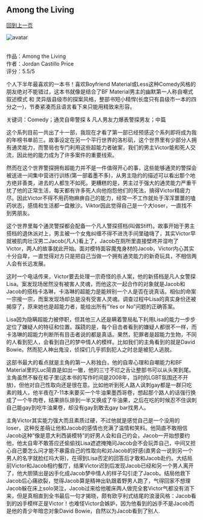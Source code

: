 ## Among the Living
[回到上一页](https://boheme130.github.io/PsyCop/)

![avatar](https://picture.bookfrom.net/img/jordan-castillo-price/psycop_1_among_the_living.jpg)
<br>
<br>

作品：Among the Living <br>
作者：Jordan Castillo Price <br>
评分：5.5/5 <br>

个人下半年最喜欢的一本书！喜欢Boyfriend Material或Less这种Comedy风格的朋友绝对不能错过，这本书就像是结合了BF Material男主的幽默第一人称自嘲式叙述模式 和 灵异版县级市的探案风格，整部书短小精悍(长度只有县级市一本的四分之一)，节奏紧凑而且语言看下来只能用精致来形容。

关键词：Comedy；通灵自卑警探 & 凡人男友力爆表警探男友；中篇

这个系列目前一共出了十一部，我现在才看了第一部已经预感这个系列即将成为我的年榜书单前三。故事设定在另一个平行世界的洛杉矶，这个世界里有少部分人拥有通灵能力，而警局也专门利用这些超能力者破案，我们的男主Victor能和死人交流，因此他的能力成为了许多案件的重要线索。

然而在这个世界警探拥有超能力并不是一件值得开心的事，这些能够通灵的警探会被送进一间集中营进行训练(第一部着墨不多)，从男主隐约的描述可以看出那个地方绝非善类，进去的人都生不如死。更糟糕的是，男主过于强大的通灵能力严重干扰了他的正常生活，每天都有许多死人向他抱怨他们的死法，搞得Victor精疲力尽。因此Victor不得不用药物麻痹自己的能力，经常一不工作就处于浑浑噩噩的嗑药状态，感情和生活都一盘散沙。Viktor因此觉得自己是一个大loser，一直找不到男朋友。

这个世界里每个通灵警探都会配备一个凡人警探搭档(叫做Stiff)。故事开始于男主搭档的退休派对上，男主被一个女鬼纠缠不得不进洗手间里磕嗨了，其实Victor早就被肌肉壮汉男二Jacob(凡人)看上了，Jacob在厕所里直接壁咚并湿吻了Victor，两人的故事就此开始。面对模特面容魔鬼身材的Jacob，Victor内心其实十分自卑，一直觉得对方只是把自己当做一个拥有通灵能力的新奇玩具，不相信两人会有长远发展。

这时一个电话传来，Victor要去处理一宗奇怪的杀人案，他的新搭档是凡人女警探Lisa。案发现场居然没有被害人灵魂，而他这次一起合作的对象就是Jacob和Jacob的搭档卡洛琳，卡洛琳的超能力是能辨别一个人是否在说真话。相似的命案一宗接一宗，而案发现场却总是没有受害人灵魂。调查过程中Lisa的真实身份还被揭穿了，原来她也是超能力者，能给出所有”Yes or No”问题的正确答案。

Lisa因为隐瞒超能力被停职，但其他三人还是瞒着警局私下利用Lisa的能力一步步定位了嫌疑人的特征和位置。蹊跷的是，每个目击者看到的嫌疑人都很不一样，而卡洛琳的超能力判断所有目击者说的都是真话。果然，犯罪者是超能力生物，不同的人看到犯人，会看到自己的梦中情人的模样。比如我们的主角看到的就是David Bowie。然而犯人神出鬼没，侦探们几乎抓到犯人之时总是被犯人逃脱。

这部书最大的看点就是主角的第一人称独白，他的自卑心理和自嘲能力和BF Material里的Luc简直是如出一辙，他的三寸不烂之舌让整部书可以从头笑到尾。主角虽然不躲在柜子里(这本书的写作时间是2008年，当时的LGBT氛围还不开放)，但他对自己性取向还是很在意。比如他听到死人路人讽刺gay都是一群只吃素的贱人，他半夜在7-11本来要买一个牛油果墨西哥卷，想起那个路人的话强行换成了一个牛肉卷，结果排队排到一半又换成了牛油果，之后在吃的时候忍不住讽刺自己能gay到吃牛油果卷，却没有gay到敢去gay bar找男人。

主角Victor其实能力强大而且素质过硬，不过他就是感觉自己是一个没用的loser，这种反差萌让他和Jacob的感情也充满了温情和笑料。他简直不敢相信Jacob这种”像是意大利西装模特”的好男人会和自己约会，Jacob一开始想要约他，他太自卑不敢答应还偷偷找Lisa遮遮掩掩问Jacob会不会玩弄自己，中间又担心自己要怎么问才能不暴露自己的性取向和对Jacob的好感(直男会一说到另一个男人的名字就脸红吗大哥)，在得到Lisa否定的回答后才敢和Jacob赴约。大结局前Victor和Jacob相约餐厅，结果Victor迟到后发现Jacob已经和另一个男人离开了，他大胆猜出是凶手化成Jacob梦中情人的样子勾引走了Jacob。结局他救下Jacob后心痛欲裂，觉得Jacob算是精神出轨跟着野男人跑了，气得回家不想理Jacob躲在床上solo哭泣，Jacob过来给他暖床两人做完全套Victor气都没有消下来，但是真相直到全书最后一句才揭晓，颇有欧亨利式结尾的浪漫风格：Jacob看到的凶手模样正是Victor！也难怪Victor会嫉妒，因为他看到的凶手不是Jacob而是他的青少年暗恋对象David Bowie，自然以为Jacob看到了别人. 

